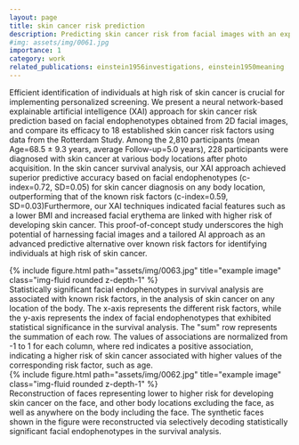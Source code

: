 ```yaml
---
layout: page
title: skin cancer risk prediction
description: Predicting skin cancer risk from facial images with an explainable artificial intelligence (XAI) based approach: a proof-of-concept study
#img: assets/img/0061.jpg
importance: 1
category: work
related_publications: einstein1956investigations, einstein1950meaning
---
```


Efficient identification of individuals at high risk of skin cancer is crucial for implementing personalized screening. We present a neural network-based explainable artificial intelligence (XAI) approach for skin cancer risk prediction based on facial endophenotypes obtained from 2D facial images, and compare its efficacy to 18 established skin cancer risk factors using data from the Rotterdam Study. Among the 2,810 participants (mean Age=68.5 ± 9.3 years, average Follow-up=5.0 years), 228 participants were diagnosed with skin cancer at various body locations after photo acquisition. In the skin cancer survival analysis, our XAI approach achieved superior predictive accuracy based on facial endophenotypes (c-index=0.72, SD=0.05) for skin cancer diagnosis on any body location, outperforming that of the known risk factors (c-index=0.59, SD=0.03)Furthermore, our XAI techniques indicated facial features such as a lower BMI and increased facial erythema are linked with higher risk of developing skin cancer. This proof-of-concept study underscores the high potential of harnessing facial images and a tailored AI approach as an advanced predictive alternative over known risk factors for identifying individuals at high risk of skin cancer.



<div class="row">
    <div class="col-sm mt-3 mt-md-0">
        {% include figure.html path="assets/img/0063.jpg" title="example image" class="img-fluid rounded z-depth-1" %}
    </div>
</div>
<div class="caption">
    Statistically significant facial endophenotypes in survival analysis are associated with known risk factors, in the analysis of skin cancer on any location of the body. The x-axis represents the different risk factors, while the y-axis represents the index of facial endophenotypes that exhibited statistical significance in the survival analysis. The "sum" row represents the summation of each row. The values of associations are normalized from -1 to 1 for each column, where red indicates a positive association, indicating a higher risk of skin cancer associated with higher values of the corresponding risk factor, such as age.
</div>


<div class="row">
    <div class="col-sm mt-3 mt-md-0">
        {% include figure.html path="assets/img/0062.jpg" title="example image" class="img-fluid rounded z-depth-1" %}
    </div>
</div>
<div class="caption">
    Reconstruction of faces representing lower to higher risk for developing skin cancer on the face, and other body locations excluding the face, as well as anywhere on the body including the face. The synthetic faces shown in the figure were reconstructed via selectively decoding statistically significant facial endophenotypes in the survival analysis.
</div>
